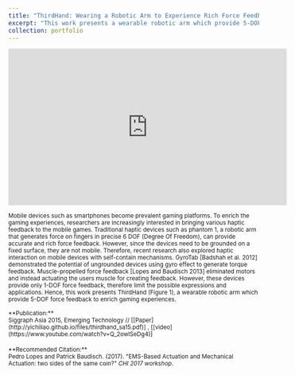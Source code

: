 ```yaml
---
title: "ThirdHand: Wearing a Robotic Arm to Experience Rich Force Feedback"
excerpt: "This work presents a wearable robotic arm which provide 5-DOF force feedback to enrich gaming experiences.<br/><img src='/images/thirdhand_hand.png'><br><br>"
collection: portfolio
---
```


<iframe width="560" height="315" src="https://www.youtube.com/embed/--0zCqyv7tE" frameborder="0" allowfullscreen></iframe>


<small>Mobile devices such as smartphones become prevalent gaming platforms. To enrich the gaming experiences, researchers are increasingly interested in bringing various haptic feedback to the mobile games. Traditional haptic devices such as phantom 1, a robotic arm that generates force on fingers in precise 6 DOF (Degree Of Freedom), can provide accurate and rich force feedback. However, since the devices need to be grounded on a fixed surface, they are not mobile. Therefore, recent research also explored haptic interaction on mobile devices with self-contain mechanisms. GyroTab [Badshah et al. 2012] demonstrated the potential of ungrounded devices using gyro effect to generate torque feedback. Muscle-propelled force feedback [Lopes and Baudisch 2013] eliminated motors and instead actuating the users muscle for creating feedback. However, these devices provide only 1-DOF force feedback, therefore limit the possible expressions and applications. Hence, this work presents ThirdHand (Figure 1), a wearable robotic arm which provide 5-DOF force feedback to enrich gaming experiences.</small>

<small>
**Publication:** <br> 
Siggraph Asia 2015, Emerging Technology // [[Paper](http://yichiliao.github.io/files/thirdhand_sa15.pdf)] , [[video](https://www.youtube.com/watch?v=Q_2owlSeDg4)]</small>
<br><br>
<small>
**Recommended Citation:** <br>
Pedro Lopes and Patrick Baudisch. (2017). &quot;EMS-Based Actuation and Mechanical Actuation: two sides of the same coin?&quot; <i>CHI 2017 workshop</i>.
</small>